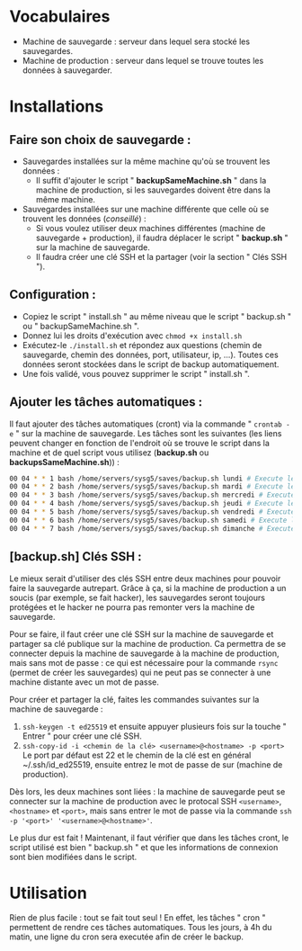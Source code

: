 # Vocabulaires
- Machine de sauvegarde : serveur dans lequel sera stocké les sauvegardes.
- Machine de production : serveur dans lequel se trouve toutes les données à sauvegarder.

# Installations

## Faire son choix de sauvegarde :
- Sauvegardes installées sur la même machine qu'où se trouvent les données :
    + Il suffit d'ajouter le script " **backupSameMachine.sh** " dans la machine de production, si les sauvegardes doivent être dans la même machine.
- Sauvegardes installées sur une machine différente que celle où se trouvent les données (*conseillé*) :
    + Si vous voulez utiliser deux machines différentes (machine de sauvegarde + production), il faudra déplacer le script " **backup.sh** " sur la machine de sauvegarde.
    + Il faudra créer une clé SSH et la partager (voir la section " Clés SSH ").

## Configuration :
- Copiez le script " install.sh " au même niveau que le script " backup.sh " ou " backupSameMachine.sh ".
- Donnez lui les droits d'exécution avec `chmod +x install.sh`
- Exécutez-le `./install.sh` et répondez aux questions (chemin de sauvegarde, chemin des données, port, utilisateur, ip, ...). Toutes ces données seront stockées dans le script de backup automatiquement.
- Une fois validé, vous pouvez supprimer le script " install.sh ".

## Ajouter les tâches automatiques :
Il faut ajouter des tâches automatiques (cront) via la commande " `crontab -e` " sur la machine de sauvegarde.
Les tâches sont les suivantes (les liens peuvent changer en fonction de l'endroit où se trouve le script dans la machine et de quel script vous utilisez (**backup.sh** ou **backupsSameMachine.sh**)) :

```bash
00 04 * * 1 bash /home/servers/sysg5/saves/backup.sh lundi # Execute le script le lundi à 4h00
00 04 * * 2 bash /home/servers/sysg5/saves/backup.sh mardi # Execute le script le mardi à 4h00
00 04 * * 3 bash /home/servers/sysg5/saves/backup.sh mercredi # Execute le script le mercredi à 4h00
00 04 * * 4 bash /home/servers/sysg5/saves/backup.sh jeudi # Execute le script le jeudi à 4h00
00 04 * * 5 bash /home/servers/sysg5/saves/backup.sh vendredi # Execute le script le vendredi à 4h00
00 04 * * 6 bash /home/servers/sysg5/saves/backup.sh samedi # Execute le script le samedi à 4h00
00 04 * * 7 bash /home/servers/sysg5/saves/backup.sh dimanche # Execute le script le dimanche à 4h00
```

## [backup.sh] Clés SSH :
Le mieux serait d'utiliser des clés SSH entre deux machines pour pouvoir faire la sauvegarde autrepart. Grâce à ça, si la machine de production a un soucis (par exemple, se fait hacker), les sauvegardes seront toujours protégées et le hacker ne pourra pas remonter vers la machine de sauvegarde.

Pour se faire, il faut créer une clé SSH sur la machine de sauvegarde et partager sa clé publique sur la machine de production. Ca permettra de se connecter depuis la machine de sauvegarde à la machine de production, mais sans mot de passe : ce qui est nécessaire pour la commande `rsync` (permet de créer les sauvegardes) qui ne peut pas se connecter à une machine distante avec un mot de passe.

Pour créer et partager la clé, faites les commandes suivantes sur la machine de sauvegarde :
1) `ssh-keygen -t ed25519` et ensuite appuyer plusieurs fois sur la touche " Entrer " pour créer une clé SSH.
2) `ssh-copy-id -i <chemin de la clé> <username>@<hostname> -p <port>` Le port par défaut est 22 et le chemin de la clé est en général ~/.ssh/id_ed25519, ensuite entrez le mot de passe de <username> sur <hostname> (machine de production).

Dès lors, les deux machines sont liées : la machine de sauvegarde peut se connecter sur la machine de production avec le protocal SSH `<username>`, `<hostname>` et `<port>`, mais sans entrer le mot de passe via la commande `ssh -p '<port>' '<username>@<hostname>'`.

Le plus dur est fait ! Maintenant, il faut vérifier que dans les tâches cront, le script utilisé est bien " backup.sh " et que les informations de connexion sont bien modifiées dans le script.

# Utilisation

Rien de plus facile : tout se fait tout seul ! En effet, les tâches " cron " permettent de rendre ces tâches automatiques. Tous les jours, à 4h du matin, une ligne du cron sera executée afin de créer le backup.